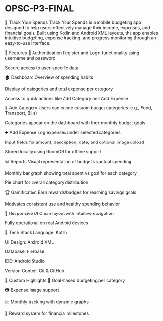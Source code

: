 # OPSC-P3-FINAL
💸 Track Your Spends
Track Your Spends is a mobile budgeting app designed to help users effectively manage their income, expenses, and financial goals. Built using Kotlin and Android XML layouts, the app enables intuitive budgeting, expense tracking, and progress monitoring through an easy-to-use interface.

🚀 Features
🔐 Authentication
Register and Login functionality using username and password

Secure access to user-specific data

🏠 Dashboard
Overview of spending habits

Display of categories and total expense per category

Access to quick actions like Add Category and Add Expense

📂 Add Category
Users can create custom budget categories (e.g., Food, Transport, Bills)

Categories appear on the dashboard with their monthly budget goals

➕ Add Expense
Log expenses under selected categories

Input fields for amount, description, date, and optional image upload

Stored locally using RoomDB for offline support

📊 Reports
Visual representation of budget vs actual spending

Monthly bar graph showing total spent vs goal for each category

Pie chart for overall category distribution

🏆 Gamification
Earn rewards/badges for reaching savings goals

Motivates consistent use and healthy spending behavior

📱 Responsive UI
Clean layout with intuitive navigation

Fully operational on real Android devices

🧰 Tech Stack
Language: Kotlin

UI Design: Android XML

Database: Firebase

IDE: Android Studio

Version Control: Git & GitHub

📌 Custom Highlights
🎯 Goal-based budgeting per category

📷 Expense image support

📈 Monthly tracking with dynamic graphs

🏅 Reward system for financial milestones

